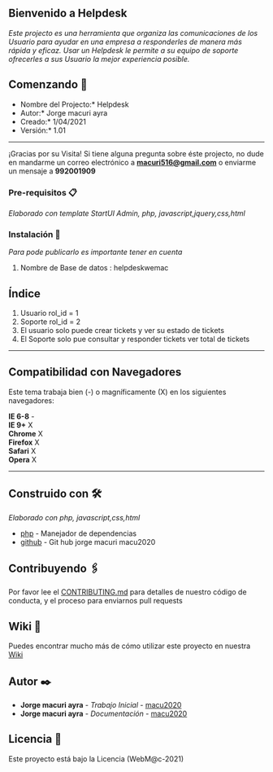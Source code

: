 ## Bienvenido a Helpdesk 
_Este projecto es una herramienta que organiza las comunicaciones de los Usuario para ayudar en una empresa a responderles de manera más rápida y eficaz. Usar un Helpdesk le permite a su equipo de soporte ofrecerles a sus Usuario la mejor experiencia posible._

## Comenzando 🚀
* Nombre del Projecto:* Helpdesk
* Autor:* Jorge macuri ayra
* Creado:* 1/04/2021
* Versión:* 1.01
***
¡Gracias por su Visita! Si tiene alguna pregunta sobre éste projecto, no dude en mandarme un correo electrónico a **macuri516@gmail.com** o enviarme un mensaje a **992001909**

### Pre-requisitos 📋
_Elaborado con template StartUI Admin, php, javascript,jquery,css,html_


### Instalación 🔧
_Para pode publicarlo es importante tener en cuenta_
1. Nombre de Base de datos : helpdeskwemac


## Índice 
1. Usuario rol_id = 1 
2. Soporte rol_id = 2
3. El usuario solo puede crear tickets y ver su estado de tickets
4. El Soporte solo pue consultar y responder tickets ver total de tickets

***

## Compatibilidad con Navegadores  
Este tema trabaja bien (-) o magníficamente (X) en los siguientes navegadores:

**IE 6-8** -  
**IE 9+** X  
**Chrome** X  
**Firefox** X  
**Safari** X  
**Opera** X  
***



## Construido con 🛠️
_Elaborado con php, javascript,css,html_
* [php](https://www.php.net/manual/es/intro-whatis.php) - Manejador de dependencias
* [github](https://github.com/macu2020) - Git hub jorge macuri macu2020


## Contribuyendo 🖇️
Por favor lee el [CONTRIBUTING.md](https://github.com/macu2020) para detalles de nuestro código de conducta, y el proceso para enviarnos pull requests

## Wiki 📖
Puedes encontrar mucho más de cómo utilizar este proyecto en nuestra [Wiki](https://github.com/macu2020)


## Autor ✒️
* **Jorge macuri ayra** - *Trabajo Inicial* - [macu2020](https://github.com/macu2020)
* **Jorge macuri ayra** - *Documentación* - [macu2020](#fulanito-de-tal)

## Licencia 📄
Este proyecto está bajo la Licencia (WebM@c-2021)

